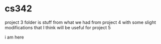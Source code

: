 # cs342
project 3 folder is stuff from what we had from project 4 with some slight modifications that I think will be useful for project 5

i am here
